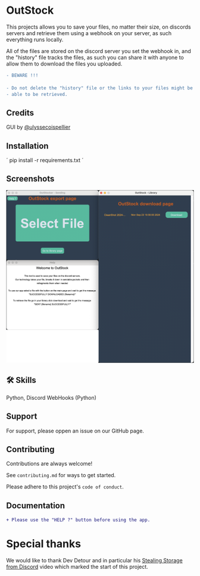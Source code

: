 
# OutStock

This projects allows you to save your files, no matter their size, on discords servers and retrieve them using a webhook on your server, as such everything runs locally.

All of the files are stored on the discord server you set the webhook in, and the "history" file tracks the files, as such you can share it with anyone to allow them to download the files you uploaded.

```diff
- BEWARE !!!

- Do not delete the "history" file or the links to your files might be permanetly lost and won't be
- able to be retrieved.
```

## Credits

GUI by [@ulyssecoispellier](https://github.com/ulyssecoispellier)


## Installation
´
pip install -r requirements.txt
´

## Screenshots

![App Screenshot](https://github.com/horacehoff/outstock/blob/2ce8db1b02ac78935d1d86e58f688470472b8e29/readmeAssets/ScreenshotOfAllThePages.png)
## 🛠 Skills
Python, Discord WebHooks (Python)


## Support

For support, please oppen an issue on our GitHub page.


## Contributing

Contributions are always welcome!

See `contributing.md` for ways to get started.

Please adhere to this project's `code of conduct`.

## Documentation

```diff
+ Please use the "HELP ?" button before using the app.
```


# Special thanks

We would like to thank Dev Detour and in particular his [Stealing Storage from Discord](https://www.youtube.com/watch?v=c_arQ-6ElYI) video which marked the start of this project.